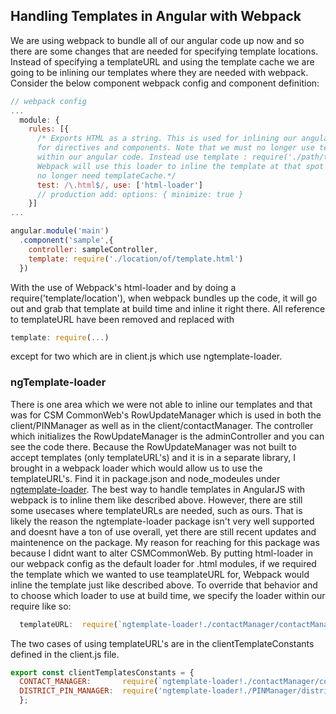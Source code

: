 ## Handling Templates in Angular with Webpack
We are using webpack to bundle all of our angular code up now and so there are some changes 
that are needed for specifying template locations. Instead of specifying a templateURL and using the template cache
we are going to be inlining our templates where they are needed with webpack. Consider the below component webpack config and 
component definition: 

```js
// webpack config
...
  module: {
    rules: [{
      /* Exports HTML as a string. This is used for inlining our angular templates
      for directives and components. Note that we must no longer use templateUrl
      within our angular code. Instead use template : require('./path/to/file').
      Webpack will use this loader to inline the template at that spot so we will
      no longer need templateCache.*/
      test: /\.html$/, use: ['html-loader']
      // production add: options: { minimize: true }
    }]
...
```

```js
angular.module('main')
  .component('sample',{
    controller: sampleController,
    template: require('./location/of/template.html')
  })
``` 
With the use of Webpack's html-loader and by doing a require('template/location'), when webpack bundles up the code, it will go out 
and grab that template at build time and inline it right there. All reference to templateURL have been removed and replaced with 
```js
template: require(...)
```
except for two which are in client.js which use ngtemplate-loader.

### ngTemplate-loader
There is one area which we were not able to inline our templates and that was for CSM CommonWeb's RowUpdateManager which is used in both the
client/PINManager as well as in the client/contactManager. The controller which initializes the RowUpdateManager is the adminController
and you can see the code there. Because the RowUpdateManager was not built to accept templates (only templateURL's) and it is in a separate 
library, I brought in a webpack loader which would allow us to use the templateURL's. Find it in package.json and node_modeules under 
[ngtemplate-loader](https://developer.aliyun.com/mirror/npm/package/ngtemplate-loader).
The best way to handle templates in AngularJS with webpack is to inline them like described above. However, there are 
still some usecases where templateURLs are needed, such as ours. That is likely the reason the ngtemplate-loader package isn't very well supported and 
doesnt have a ton of use overall, yet there are still recent updates and maintenence on the package. My reason for reaching for this package
was because I didnt want to alter CSMCommonWeb.
By putting html-loader in our webpack config as the default loader for .html modules, if we required the template which we wanted to use
teamplateURL for, Webpack would inline the template just like described above. To override that behavior and to choose which loader to use at
build time, we specify the loader within our require like so:
```js
  templateURL:  require(`ngtemplate-loader!./contactManager/contactManager.template.html`)
``` 
The two cases of using templateURL's are in the clientTemplateConstants defined in the client.js file. 
```js
export const clientTemplatesConstants = {
  CONTACT_MANAGER:       require(`ngtemplate-loader!./contactManager/contactManager.template.html`),
  DISTRICT_PIN_MANAGER:  require('ngtemplate-loader!./PINManager/districtPINManager.template.html')
  };
```